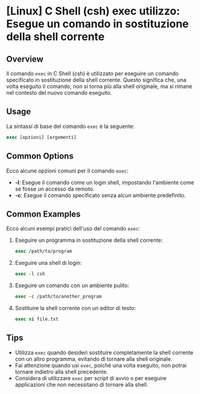 # [Linux] C Shell (csh) exec utilizzo: Esegue un comando in sostituzione della shell corrente

## Overview
Il comando `exec` in C Shell (csh) è utilizzato per eseguire un comando specificato in sostituzione della shell corrente. Questo significa che, una volta eseguito il comando, non si torna più alla shell originale, ma si rimane nel contesto del nuovo comando eseguito.

## Usage
La sintassi di base del comando `exec` è la seguente:

```csh
exec [opzioni] [argomenti]
```

## Common Options
Ecco alcune opzioni comuni per il comando `exec`:

- **-l**: Esegue il comando come un login shell, impostando l'ambiente come se fosse un accesso da remoto.
- **-c**: Esegue il comando specificato senza alcun ambiente predefinito.

## Common Examples
Ecco alcuni esempi pratici dell'uso del comando `exec`:

1. Eseguire un programma in sostituzione della shell corrente:
   ```csh
   exec /path/to/program
   ```

2. Eseguire una shell di login:
   ```csh
   exec -l csh
   ```

3. Eseguire un comando con un ambiente pulito:
   ```csh
   exec -c /path/to/another_program
   ```

4. Sostituire la shell corrente con un editor di testo:
   ```csh
   exec vi file.txt
   ```

## Tips
- Utilizza `exec` quando desideri sostituire completamente la shell corrente con un altro programma, evitando di tornare alla shell originale.
- Fai attenzione quando usi `exec`, poiché una volta eseguito, non potrai tornare indietro alla shell precedente.
- Considera di utilizzare `exec` per script di avvio o per eseguire applicazioni che non necessitano di tornare alla shell.